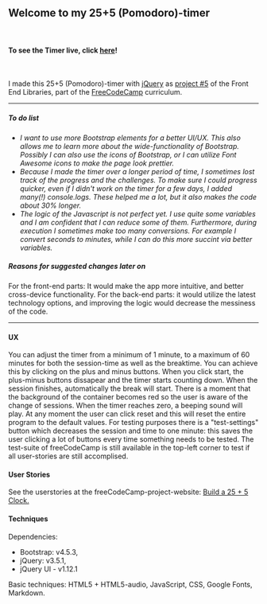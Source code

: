 ## Welcome to my 25+5 (Pomodoro)-timer
<br>

#### To see the Timer live, click **[here](https://gerard-b.github.io/Gerard-B-fcc-pomodoro-timer/)**!
<br>

I made this 25+5 (Pomodoro)-timer with [jQuery](https://jquery.com/) as [project #5](https://www.freecodecamp.org/learn/front-end-libraries/front-end-libraries-projects/build-a-25--5-clock) of the Front End Libraries, part of the [FreeCodeCamp](https://www.freecodecamp.org/) curriculum.

---
##### To do list
- _I want to use more Bootstrap elements for a better UI/UX. This also allows me to learn more about the wide-functionality of Bootstrap. Possibly I can also use the icons of Bootstrap, or I can utilize Font Awesome icons to make the page look prettier._
- _Because I made the timer over a longer period of time, I sometimes lost track of the progress and the challenges. To make sure I could progress quicker, even if I didn't work on the timer for a few days, I added many(!) console.logs. These helped me a lot, but it also makes the code about 30% longer._
- _The logic of the Javascript is not perfect yet. I use quite some variables and I am confident that I can reduce some of them. Furthermore, during execution I sometimes make too many conversions. For example I convert seconds to minutes, while I can do this more succint via better variables._

##### Reasons for suggested changes later on
For the front-end parts: It would make the app more intuitive, and better cross-device functionality.
For the back-end parts: it would utilize the latest technology options, and improving the logic would decrease the messiness of the code.

---
#### UX
You can adjust the timer from a minimum of 1 minute, to a maximum of 60 minutes for both the session-time as well as the breaktime. You can achieve this by clicking on the plus and minus buttons.
When you click start, the plus-minus buttons dissapear and the timer starts counting down.
When the session finishes, automatically the break will start. There is a moment that the background of the container becomes red so the user is aware of the change of sessions.
When the timer reaches zero, a beeping sound will play.
At any moment the user can click reset and this will reset the entire program to the default values.
For testing purposes there is a "test-settings" button which decreases the session and time to one minute: this saves the user clicking a lot of buttons every time something needs to be tested.
The test-suite of freeCodeCamp is still available in the top-left corner to test if all user-stories are still accomplised.

#### User Stories

See the userstories at the freeCodeCamp-project-website: [Build a 25 + 5 Clock.](https://www.freecodecamp.org/learn/front-end-libraries/front-end-libraries-projects/build-a-25--5-clock)

#### Techniques
Dependencies:
- Bootstrap: v4.5.3,
- jQuery: v3.5.1,
- jQuery UI - v1.12.1

Basic techniques: HTML5 + HTML5-audio, JavaScript, CSS, Google Fonts, Markdown.
